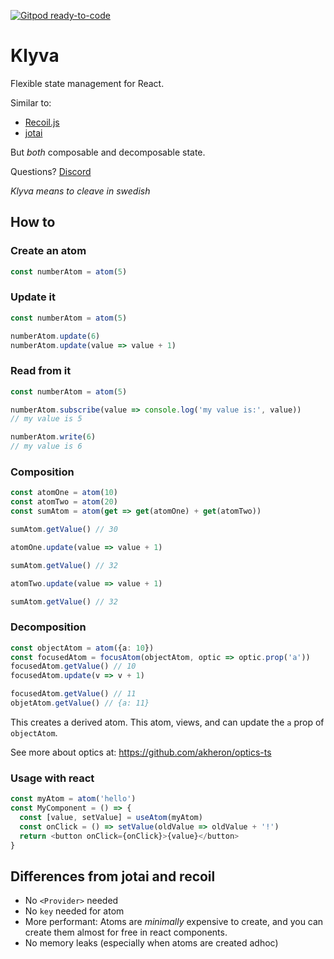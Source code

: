 [![Gitpod ready-to-code](https://img.shields.io/badge/Gitpod-ready--to--code-blue?logo=gitpod)](https://gitpod.io/#https://github.com/merisbahti/klyva)

# Klyva
Flexible state management for React.

Similar to: 

* [Recoil.js](https://recoiljs.org)
* [jotai](https://jotai.surge.sh)

But _both_ composable and decomposable state.

Questions? [Discord](https://discord.gg/5HXQ8Kagu6)

*Klyva means to cleave in swedish*

## How to
### Create an atom

```typescript
const numberAtom = atom(5)
```

### Update it

```typescript
const numberAtom = atom(5)

numberAtom.update(6)
numberAtom.update(value => value + 1)
```

### Read from it

```typescript
const numberAtom = atom(5)

numberAtom.subscribe(value => console.log('my value is:', value))
// my value is 5

numberAtom.write(6)
// my value is 6
```

### Composition
```typescript
const atomOne = atom(10)
const atomTwo = atom(20)
const sumAtom = atom(get => get(atomOne) + get(atomTwo))

sumAtom.getValue() // 30

atomOne.update(value => value + 1)

sumAtom.getValue() // 32

atomTwo.update(value => value + 1)

sumAtom.getValue() // 32
```


### Decomposition

```typescript
const objectAtom = atom({a: 10})
const focusedAtom = focusAtom(objectAtom, optic => optic.prop('a'))
focusedAtom.getValue() // 10
focusedAtom.update(v => v + 1)

focusedAtom.getValue() // 11
objetAtom.getValue() // {a: 11}
```

This creates a derived atom. This atom, views, and can update the `a` prop of `objectAtom`.

See more about optics at:
https://github.com/akheron/optics-ts

### Usage with react

```typescript
const myAtom = atom('hello')
const MyComponent = () => {
  const [value, setValue] = useAtom(myAtom)
  const onClick = () => setValue(oldValue => oldValue + '!')
  return <button onClick={onClick}>{value}</button>
}
```

## Differences from jotai and recoil

* No `<Provider>` needed
* No `key` needed for atom
* More performant: Atoms are _minimally_ expensive to create, and you can create them almost for free in react components.
* No memory leaks (especially when atoms are created adhoc)


